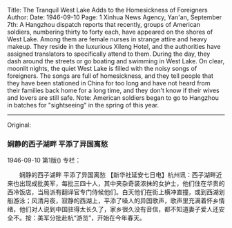 Title: The Tranquil West Lake Adds to the Homesickness of Foreigners
Author:
Date: 1946-09-10
Page: 1
Xinhua News Agency, Yan'an, September 7th: A Hangzhou dispatch reports that recently, groups of American soldiers, numbering thirty to forty each, have appeared on the shores of West Lake. Among them are female nurses in strange attire and heavy makeup. They reside in the luxurious Xileng Hotel, and the authorities have assigned translators to specifically attend to them. During the day, they dash around the streets or go boating and swimming in West Lake. On clear, moonlit nights, the quiet West Lake is filled with the noisy songs of foreigners. The songs are full of homesickness, and they tell people that they have been stationed in China for too long and have not heard from their families back home for a long time, and they don't know if their wives and lovers are still safe. Note: American soldiers began to go to Hangzhou in batches for "sightseeing" in the spring of this year.



<hr /> 

Original: 


### 娴静的西子湖畔  平添了异国离愁

1946-09-10
第1版()
专栏：

　　娴静的西子湖畔
    平添了异国离愁
    【新华社延安七日电】杭州讯：西子湖畔近来也出现成批美军，每批三四十人，其中夹杂奇装浓抹的女护士，他们住在华贵的西冷饭店，当局派有翻译官专门侍候他们。白天他们在街上横冲直撞，或到西湖划船游泳；风清月夜，寂静的西湖上，平添了噪人的异国歌声，歌声里充满着怀乡情绪，他们对人说到中国驻得太长久了，家乡很久没有音信，都不知道妻子爱人还安全不。按：美军分批赴杭“游览”，开始在今年春天。
